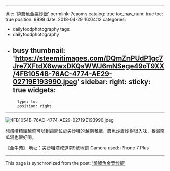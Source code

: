
---
title: '燒鰻魚金粟炒飯'
permlink: 7caoms
catalog: true
toc_nav_num: true
toc: true
position: 9999
date: 2018-04-29 16:04:12
categories:
- dailyfoodphotography
tags:
- dailyfoodphotography
- busy
thumbnail: 'https://steemitimages.com/DQmZnPUdP1gc7Jre7XFtdX6wwxDKQsWWJ6mNSege49oT9XX/4FB1054B-76AC-4774-AE29-02719E193990.jpeg'
sidebar:
    right:
        sticky: true
widgets:
    -
        type: toc
        position: right
---




![4FB1054B-76AC-4774-AE29-02719E193990.jpeg](https://steemitimages.com/DQmZnPUdP1gc7Jre7XFtdX6wwxDKQsWWJ6mNSege49oT9XX/4FB1054B-76AC-4774-AE29-02719E193990.jpeg)

想嚐嚐精緻越菜可以到這間位於尖沙咀的越南餐廳，鰻魚炒飯炒得很入味，餐湯南瓜湯也很好喝。

《金牛苑》
地址：尖沙咀漆咸道南9號地舖
Camera used: iPhone 7 Plus

- - -

This page is synchronized from the post: ['燒鰻魚金粟炒飯'](https://steemit.com/@htliao/7caoms)
